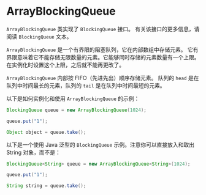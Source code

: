 # ArrayBlockingQueue

`ArrayBlockingQueue` 类实现了 `BlockingQueue` 接口。
有关该接口的更多信息，请阅读 `BlockingQueue` 文本。

`ArrayBlockingQueue` 是一个有界限的阻塞队列，它在内部数组中存储元素。
它有界限意味着它不能存储无限数量的元素。它能够同时存储的元素数量有一个上限。
在实例化时设置这个上限，之后就不能再更改了。

`ArrayBlockingQueue` 内部按 FIFO（先进先出）顺序存储元素。
队列的 `head` 是在队列中时间最长的元素，队列的 `tail` 是在队列中时间最短的元素。

以下是如何实例化和使用 `ArrayBlockingQueue` 的示例：

```java
BlockingQueue queue = new ArrayBlockingQueue(1024);

queue.put("1");

Object object = queue.take();
```

以下是一个使用 Java 泛型的 `BlockingQueue` 示例。注意你可以直接放入和取出 String 对象，而不是：

```java
BlockingQueue<String> queue = new ArrayBlockingQueue<String>(1024);

queue.put("1");

String string = queue.take();
```

